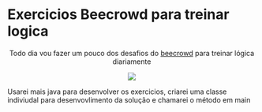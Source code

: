 <h1>
    Exercicios Beecrowd para treinar logica 
</h1>

<p align="center">
Todo dia vou fazer um pouco dos desafios do <a href="https://www.beecrowd.com.br/judge/pt/problems/index/1">beecrowd</a> para treinar lógica diariamente
</p>
<p align="center">
     <a alt="Java">
        <img src="https://img.shields.io/badge/Java-v17-blue.svg" />
    </a>
<p>
Usarei mais java para desenvolver os exercicios, criarei uma classe indiviudal para desenvovlimento da solução e chamarei o método em main
</p>